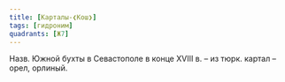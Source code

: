 ```yaml
---
title: [Карталы-❮Кош❯]
tags: [гидроним]
quadrants: [Ж7]
---
```


Назв. Южной бухты в Севастополе в конце ХVIII в. – из тюрк. картал – орел,
орлиный.
